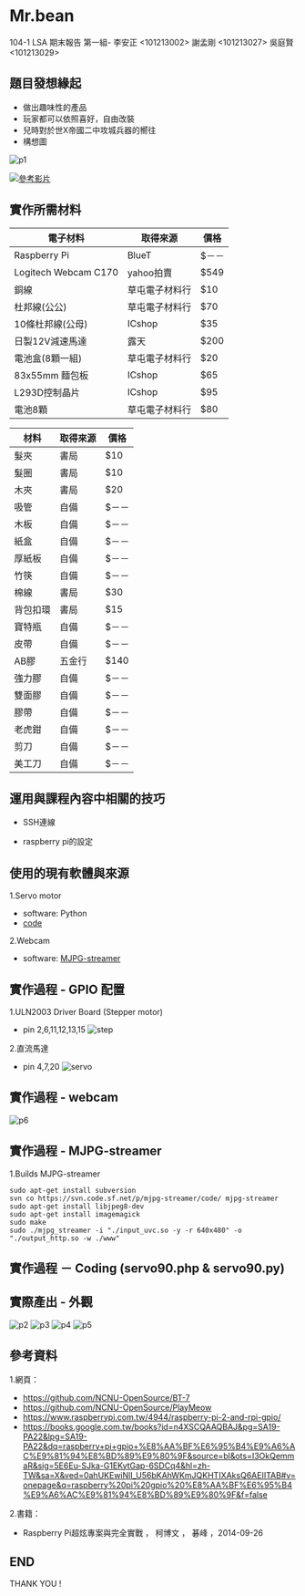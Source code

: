 # Mr.bean

104-1 LSA 期末報告 第一組-  李安正 <101213002>  謝孟剛 <101213027>  吳庭賢 <101213029>


## 題目發想緣起
- 做出趣味性的產品
- 玩家都可以依照喜好，自由改裝
- 兒時對於世X帝國二中攻城兵器的嚮往
- 構想圖

![p1](https://raw.githubusercontent.com/NCNU-OpenSource/mr-bean/master/img/001.png)

[![參考影片](https://img.youtube.com/vi/CgNlPOMOps0/0.jpg)](https://www.youtube.com/watch?v=CgNlPOMOps0)




## 實作所需材料
 電子材料 | 取得來源 | 價格
------------ | ------------- | -------------
Raspberry Pi|			BlueT|			$－－
Logitech Webcam C170|		yahoo拍賣|			$549
銅線|			草屯電子材料行|			$10
杜邦線(公公)|			草屯電子材料行|			$70
10條杜邦線(公母)|			ICshop|			$35
日製12V減速馬達|			露天|			$200
電池盒(8顆一組)|			草屯電子材料行|			$20
83x55mm 麵包板|			ICshop|			$65
L293D控制晶片|			ICshop|			$95
電池8顆|			草屯電子材料行|			$80

材料 | 取得來源 | 價格
------------ | ------------- | -------------
髮夾|		書局|			$10
髮圈|	書局|			$10
木夾|		書局|			$20
吸管|			自備|			$－－
木板|			自備|		$－－
紙盒|			自備|			$－－
厚紙板|			自備|			$－－
竹筷|			自備|			$－－
棉線|			書局|			$30
背包扣環|			書局|			$15
寶特瓶|			自備|			$－－
皮帶|			自備|			$－－
AB膠|			五金行|			$140
強力膠|			自備|			$－－
雙面膠|			自備|			$－－
膠帶|			自備|			$－－
老虎鉗|			自備|			$－－
剪刀|			自備|			$－－
美工刀|			自備|			$－－





## 運用與課程內容中相關的技巧
- SSH連線

- raspberry pi的設定

## 使用的現有軟體與來源

1.Servo motor
- software: Python
- [code](https://www.youtube.com/watch?v=ddlDgUymbxc)

2.Webcam
- software: [MJPG-streamer](http://sourceforge.net/projects/mjpg-streamer/)


## 實作過程 - GPIO 配置
1.ULN2003 Driver Board (Stepper motor)
- pin 2,6,11,12,13,15
![step](https://github.com/NCNU-OpenSource/PlayMeow/raw/master/img/1032%20Practical%20Linux%20System%20Administration.png)

2.直流馬達
- pin 4,7,20
![servo](https://github.com/NCNU-OpenSource/PlayMeow/raw/master/img/1032%20Practical%20Linux%20System%20Administration%20(1).png)

## 實作過程 - webcam
![p6](https://github.com/NCNU-OpenSource/mr-bean/img/006.png)

## 實作過程 - MJPG-streamer
1.Builds MJPG-streamer
```
sudo apt-get install subversion
svn co https://svn.code.sf.net/p/mjpg-streamer/code/ mjpg-streamer
sudo apt-get install libjpeg8-dev
sudo apt-get install imagemagick
sudo make
sudo ./mjpg_streamer -i "./input_uvc.so -y -r 640x480" -o "./output_http.so -w ./www"
```

## 實作過程 － Coding (servo90.php & servo90.py)

## 實際產出 - 外觀
![p2](https://github.com/NCNU-OpenSource/mr-bean/img/002.png)
![p3](https://github.com/NCNU-OpenSource/mr-bean/img/003.png)
![p4](https://github.com/NCNU-OpenSource/mr-bean/img/004.png)
![p5](https://github.com/NCNU-OpenSource/mr-bean/img/005.png)

## 參考資料
1.網頁：
- https://github.com/NCNU-OpenSource/BT-7
- https://github.com/NCNU-OpenSource/PlayMeow
- https://www.raspberrypi.com.tw/4944/raspberry-pi-2-and-rpi-gpio/
- https://books.google.com.tw/books?id=n4XSCQAAQBAJ&pg=SA19-PA22&lpg=SA19-PA22&dq=raspberry+pi+gpio+%E8%AA%BF%E6%95%B4%E9%A6%AC%E9%81%94%E8%BD%89%E9%80%9F&source=bl&ots=I3OkQemmaR&sig=5E6Eu-SJka-G1EKytGap-6SDCq4&hl=zh-TW&sa=X&ved=0ahUKEwiNlI_U56bKAhWKmJQKHTIXAksQ6AEIITAB#v=onepage&q=raspberry%20pi%20gpio%20%E8%AA%BF%E6%95%B4%E9%A6%AC%E9%81%94%E8%BD%89%E9%80%9F&f=false


2.書籍：
- Raspberry Pi超炫專案與完全實戰 ， 柯博文 ， 碁峰 ，2014-09-26

## END
THANK YOU !
